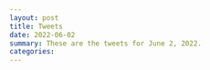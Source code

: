 ```yaml
---
layout: post
title: Tweets
date: 2022-06-02
summary: These are the tweets for June 2, 2022.
categories:
---
```


